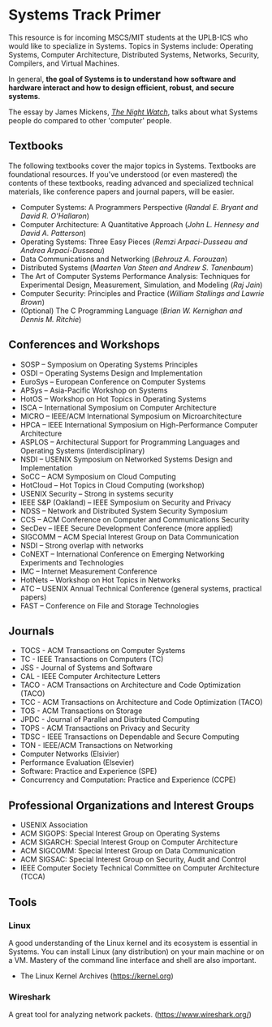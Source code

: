# Systems Track Primer

This resource is for incoming MSCS/MIT students at the UPLB-ICS who would like to specialize in Systems. Topics in Systems include: Operating Systems, Computer Architecture, Distributed Systems, Networks, Security, Compilers, and Virtual Machines.

In general, **the goal of Systems is to understand how software and hardware interact and how to design efficient, robust, and secure systems**.

The essay by James Mickens, [*The Night Watch*](https://www.usenix.org/system/files/1311_05-08_mickens.pdf), talks about what Systems people do compared to other 'computer' people.

## Textbooks  

The following textbooks cover the major topics in Systems. Textbooks are foundational resources. If you've understood (or even mastered) the contents of these textbooks, reading advanced and specialized technical materials, like conference papers and journal papers, will be easier.

* Computer Systems: A Programmers Perspective (*Randal E. Bryant and David R. O'Hallaron*)
* Computer Architecture: A Quantitative Approach (*John L. Hennesy and David A. Patterson*)
* Operating Systems: Three Easy Pieces (*Remzi Arpaci-Dusseau and Andrea Arpaci-Dusseau*) 
* Data Communications and Networking (*Behrouz A. Forouzan*)
* Distributed Systems (*Maarten Van Steen and Andrew S. Tanenbaum*)
* The Art of Computer Systems Performance Analysis: Techniques for Experimental Design, Measurement, Simulation, and Modeling (*Raj Jain*)
* Computer Security: Principles and Practice (*William Stallings and Lawrie Brown*) 
* (Optional) The C Programming Language (*Brian W. Kernighan and Dennis M. Ritchie*)

## Conferences and Workshops

* SOSP – Symposium on Operating Systems Principles 
* OSDI – Operating Systems Design and Implementation 
* EuroSys – European Conference on Computer Systems
* APSys – Asia-Pacific Workshop on Systems 
* HotOS – Workshop on Hot Topics in Operating Systems 
* ISCA – International Symposium on Computer Architecture
* MICRO – IEEE/ACM International Symposium on Microarchitecture
* HPCA – IEEE International Symposium on High-Performance Computer Architecture
* ASPLOS – Architectural Support for Programming Languages and Operating Systems (interdisciplinary)
* NSDI – USENIX Symposium on Networked Systems Design and Implementation
* SoCC – ACM Symposium on Cloud Computing
* HotCloud – Hot Topics in Cloud Computing (workshop)
* USENIX Security – Strong in systems security
* IEEE S&P (Oakland) – IEEE Symposium on Security and Privacy
* NDSS – Network and Distributed System Security Symposium
* CCS – ACM Conference on Computer and Communications Security
* SecDev – IEEE Secure Development Conference (more applied)
* SIGCOMM – ACM Special Interest Group on Data Communication
* NSDI – Strong overlap with networks
* CoNEXT – International Conference on Emerging Networking Experiments and Technologies
* IMC – Internet Measurement Conference
* HotNets – Workshop on Hot Topics in Networks
* ATC – USENIX Annual Technical Conference (general systems, practical papers)
* FAST – Conference on File and Storage Technologies

## Journals

* TOCS - ACM Transactions on Computer Systems
* TC - IEEE Transactions on Computers (TC)
* JSS - Journal of Systems and Software
* CAL - IEEE Computer Architecture Letters
* TACO - ACM Transactions on Architecture and Code Optimization (TACO)
* TCC - ACM Transactions on Architecture and Code Optimization (TACO)
* TOS - ACM Transactions on Storage 
* JPDC - Journal of Parallel and Distributed Computing
* TOPS - ACM Transactions on Privacy and Security
* TDSC - IEEE Transactions on Dependable and Secure Computing 
* TON - IEEE/ACM Transactions on Networking 
* Computer Networks (Elsivier)
* Performance Evaluation (Elsevier)
* Software: Practice and Experience (SPE)
* Concurrency and Computation: Practice and Experience (CCPE)

## Professional Organizations and Interest Groups

* USENIX Association
* ACM SIGOPS: Special Interest Group on Operating Systems
* ACM SIGARCH: Special Interest Group on Computer Architecture
* ACM SIGCOMM: Special Interest Group on Data Communication
* ACM SIGSAC: Special Interest Group on Security, Audit and Control
* IEEE Computer Society Technical Committee on Computer Architecture (TCCA)

## Tools

### Linux
A good understanding of the Linux kernel and its ecosystem is essential in Systems. You can install Linux (any distribution) on your 
main machine or on a VM. Mastery of the command line interface and shell are also important.

* The Linux Kernel Archives (https://kernel.org)

### Wireshark 
A great tool for analyzing network packets. (https://www.wireshark.org/)

